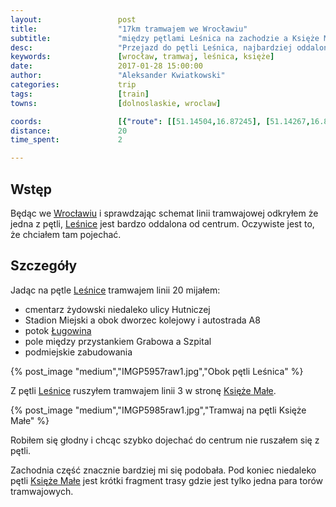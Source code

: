 ```yaml
---
layout:                 post
title:                  "17km tramwajem we Wrocławiu"
subtitle:               "między pętlami Leśnica na zachodzie a Księże Małe na wschodzie"
desc:                   "Przejazd do pętli Leśnica, najbardziej oddalonej od centrum pętli tramwajowej we Wrocławiu, a później przejazd na jedną ze wschodnich pętli."
keywords:               [wrocław, tramwaj, leśnica, księże]
date:                   2017-01-28 15:00:00
author:                 "Aleksander Kwiatkowski"
categories:             trip
tags:                   [train]
towns:                  [dolnoslaskie, wroclaw]

coords:                 [{"route": [[51.14504,16.87245], [51.14267,16.89983], [51.13697,16.94262], [51.13225,16.95931], [51.12011,16.99613], [51.11281,17.01266], [51.10860,17.02738], [51.10505,17.04815], [51.08502,17.07235], [51.07723,17.08368]], "type": "train"}]
distance:               20
time_spent:             2

---
```


[wiki-lesnice]: https://pl.wikipedia.org/wiki/Le%C5%9Bnica_(Wroc%C5%82aw)
[wiki-wroclaw]: https://pl.wikipedia.org/wiki/Wroc%C5%82aw
[wiki-lugowina]: https://pl.wikipedia.org/wiki/%C5%81ugowina_(potok)
[wiki-ksieze-male]: https://pl.wikipedia.org/wiki/Ksi%C4%99%C5%BCe_Ma%C5%82e

Wstęp
-----

Będąc we [Wrocławiu][wiki-wroclaw] i sprawdzając schemat linii tramwajowej
odkryłem że jedna z pętli, [Leśnice][wiki-lesnice] jest bardzo oddalona
od centrum. Oczywiste jest to, że chciałem tam pojechać.

Szczegóły
---------

Jadąc na pętle [Leśnice][wiki-lesnice] tramwajem linii 20 mijałem:

* cmentarz żydowski niedaleko ulicy Hutniczej
* Stadion Miejski a obok dworzec kolejowy i autostrada A8
* potok [Ługowina][wiki-lugowina]
* pole między przystankiem Grabowa a Szpital
* podmiejskie zabudowania

{% post_image "medium","IMGP5957raw1.jpg","Obok pętli Leśnica" %}

Z pętli [Leśnice][wiki-lesnice] ruszyłem tramwajem linii 3 w
stronę [Księże Małe][wiki-ksieze-male].

{% post_image "medium","IMGP5985raw1.jpg","Tramwaj na pętli Księże Małe" %}

Robiłem się głodny i chcąc szybko dojechać do centrum nie ruszałem się
z pętli.

Zachodnia część znacznie bardziej mi się podobała. Pod koniec
niedaleko pętli [Księże Małe][wiki-ksieze-male] jest krótki
fragment trasy gdzie jest tylko jedna para torów tramwajowych.
